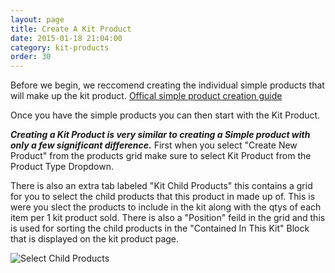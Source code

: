 ```yaml
---
layout: page
title: Create A Kit Product
date: 2015-01-18 21:04:00
category: kit-products
order: 30
---
```


Before we begin, we reccomend creating the individual simple products that will make up the kit product. [Offical simple product creation guide](http://merch.docs.magento.com/)

Once you have the simple products you can then start with the Kit Product.

***Creating a Kit Product is very similar to creating a Simple product with only a few significant difference.*** First when you select "Create New Product" from
the products grid make sure to select Kit Product from the Product Type Dropdown.

There is also an extra tab labeled "Kit Child Products" this contains a grid for you to select the child products that this product in made up of.
This is were you slect the products to include in the kit along with the qtys of each item per 1 kit product sold. There is also a "Position" feild in the grid and this is used for sorting the child products in the "Contained In This Kit" Block that is displayed on the kit product page.

![Select Child Products](../assets/images/kit-products/configuration/select-child-products.jpg "Select Child Products")